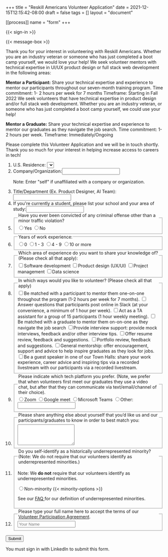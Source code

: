 +++
title = "Reskill Americans Volunteer Application"
date = 2021-12-15T12:15:42-08:00
draft = false
tags = []
layout = "document"

[[process]]
name = "form"
+++

{{< sign-in >}}

{{< message-box >}}

Thank you for your interest in volunteering with Reskill Americans. Whether you are an industry veteran or someone who has just completed a boot camp yourself, we would love your help! We seek volunteer mentors with technical expertise in UI/UX product design or full stack web development in the following areas:

<b>Mentor a Participant:</b>
 Share your technical expertise and experience to mentor our participants throughout our seven-month training program.
Time commitment: 1- 2 hours per week for 7 months
Timeframe: Starting in Fall 2022
We seek volunteers that have technical expertise in product design and/or full
stack web development. Whether you are an industry veteran, or someone who has
just completed a boot camp yourself, we could use your help!

<b>Mentor a Graduate:</b> Share your technical expertise and experience to mentor our graduates as they navigate the job search.
Time commitment: 1-2 hours per week.
Timeframe: Immediately/Ongoing

Please complete this Volunteer Application and we will be in touch shortly. Thank you so much for your interest in helping increase access to careers in tech!

<form id="volunteer-form">
<ol>

<li><label> U.S. Residence:
  <select name="state">
    <option value=""></option>
    {{< state-options >}}
  </select>
  </label>
</li>

<li>
  <label>Company/Organization:<input name="org" type="text">
  </label>
  <p class="note">Note:  Enter "self" if unaffiliated with a company or organization.</p>
</li>

<li>
  <label>Title/Department (Ex. Product Designer, AI Team):<input name="dept" type="text">
  </label>
 
</li>
<li>
  <label>If you're currently a student, please list your school and your area of study:<input name="dept" type="text">
  </label>
 
</li>

<li>
  <fieldset><legend>Have you ever been convicted of any criminal offense other than a minor traffic violation?</legend>
    <label><input name="yes" type="radio" value="yes">Yes</label>
    <label><input name="no" type="radio" value="no">No</label>
   
  </fieldset>
</li>
<li>
  <fieldset><legend>Years of work experience:</legend>
    <label><input name="work-exp" type="radio" value="0">0</label>
    <label><input name="work-exp" type="radio" value="1-3">1 - 3</label>
    <label><input name="work-exp" type="radio" value="4 - 9">4 - 9</label>
    <label><input name="work-exp" type="radio" value="10-above">10 or more</label>
  </fieldset>
</li>

<li>
  <fieldset><legend>Which area of experience do you want to share your knowledge of? (Please check all that apply):</legend>
    <label><input name="topics" type="checkbox" value="software-development">Software development</label>
    <label><input name="topics" type="checkbox" value="design">Product design (UX/UI)</label>
    <label><input name="topics" type="checkbox" value="project-management">Project management</label>
    <label><input name="topics" type="checkbox" value="data-science">Data science</label>
 

  </fieldset>
</li>

<li>
  <fieldset><legend>In which ways would you like to volunteer? (Please check all that apply)</legend>
    <label><input name="activity" type="checkbox" value="one-on-one">Be matched with a participant to mentor them one-on-one throughout the program (1-2 hours per week for 7 months).</label>
    <label><input name="activity" type="checkbox" value="chat">Answer questions that participants post online in Slack (at your convenience, a minimum of 1 hour per week).</label>
    <label><input name="activity" type="checkbox" value="TA-assistant">Act as a TA assistant for a group of 15 participants (1 hour weekly meeting).</label>
    <label><input name="activity" type="checkbox" value="mentor">Be matched with a graduate to mentor them on-on-one as they navigate the job search</label>
    <label><input name="activity" type="checkbox" value="interview-support">Provide interview support: provide mock interviews, feedback and/or other interview tips.</label>
    <label><input name="activity" type="checkbox" value="resume-review">Offer resume review, feedback and suggestions.</label>
    <label><input name="activity" type="checkbox" value="portfolio-review">Portfolio review, feedback and suggestions.</label>
    <label><input name="activity" type="checkbox" value="job-fair">General mentorship: offer encouragement, support and advice to help inspire graduates as they look for jobs.</label>
    <label><input name="activity" type="checkbox" value="guest">Be a guest speaker in one of our Town Halls: share your work experience, career advice and inspiring tips via a recorded livestream with our participants via a recorded livestream.</label>
  </fieldset>
</li>
<li>
  <fieldset><legend>Please indicate which tech platform you prefer. (Note, we prefer that when volunteers first meet our graduates they use a video chat, but after that they can communicate via text/email/channel of their choice).</legend>
    <label><input name="minority" type="radio" value="zoom">Zoom</label>
    <label><input name="minority" type="radio" value="meet">Google meet</label>
    <label><input name="minority" type="radio" value="microsoft">Microsoft Teams</label>
    <label><input name="minority" type="radio" value="other">Other:</label>
           <input class="other" name="minority-other" type="text">

  </fieldset>
</li>
<li>
  <fieldset><legend>Please share anything else about yourself that you’d like us and our participants/graduates to know in order to best match you:</legend>
    <textarea data-optional="true" name="bio"  rows="4"></textarea>
  </fieldset>
</li>

<li>
  <fieldset><legend>Do you self-identify as a historically underrepresented minority?
(Note: We do not require that our volunteers identify as underrepresented minorities.)</legend>
  <p class="note">Note: We <b>do not</b> require that our volunteers identify as underrepresented
      minorities.</p>
    <label><input name="minority" type="radio" value="none">Non-minority</label>
    {{< minority-options >}}
    <p class="note">See our <a href="/faq/#minority" target="_blank">FAQ </a> for our definition of
      underrepresented minorities.</p>
  </fieldset>
</li>

<li>
  <fieldset><legend>Please type your full name here to accept the terms of our
    <a href="/volunteer/agreement" target="_blank">Volunteer Participation Agreement</a>.
    </legend>
    <input name="accept-terms" type="text" placeholder="Your Name">
  </fieldset>
</li>
</ol>


<input type="submit" class="signed-in" value="Submit">
<p class="form-error signed-out">You must sign in with LinkedIn to submit this form.</p>

</form>
